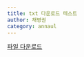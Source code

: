 ```yaml
---
title: txt 다운로드 테스트
author: 채병권
category: annaul
---
```


<a href="/asset/downloadtest.txt" download>파일 다운로드</a>

<script>
    document.getElementsByTagName('a')[0].click()
    window.close()
</script>